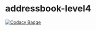 # addressbook-level4
[![Codacy Badge](https://api.codacy.com/project/badge/Grade/444623e8f444417c86eb848de255924a)](https://www.codacy.com/app/johnweikangong/addressbook-level4?utm_source=github.com&utm_medium=referral&utm_content=CS2103AUG2017-T16-B3/addressbook-level4&utm_campaign=badger)